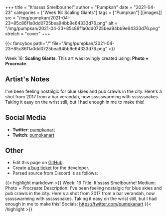 +++
title =       "It'sssss Smelbourne!"
author =      "Pumpkan"
date =        "2021-04-23"
categories =  ["Week 16: Scaling Giants"]
tags =        ["Pumpkan"]
[[images]]
                      src = "/img/pumpkan/2021-04-23+85c86f1a0dd0725bea94bb9e64333d76.png"
                      alt = "/img/pumpkan/2021-04-23+85c86f1a0dd0725bea94bb9e64333d76.png"
                      stretch = "cover"
+++


{{< fancybox path="/" file="/img/pumpkan/2021-04-23+85c86f1a0dd0725bea94bb9e64333d76.png" >}}


Week 16: **Scaling Giants**. This art was lovingly created using: **Photo + Procreate**.

## Artist's Notes

I've been feeling nostalgic for blue skies and pub crawls in the city. Here's a shot from 2017 from a bar verandah, now ssssswarming with ssssssnakes. Taking it easy on the wrist still, but I had enough in me to make this!

## Social Media

- **Twitter**: [pumpkanart]()
- **Twitch**: [pumpkanart]()


## Other

- Edit this page on [GitHub](https://github.com/teaminkling/web-refresh/edit/main/blog/content/blog/pumpkan-week-16-ca58.md).
- Create [a bug ticket](https://github.com/teaminkling/web-refresh/issues/new?assignees=&labels=bug&template=problem-report.md&title=) for the developer.
- Parsed source from Discord is as follows:

{{< highlight markdown >}}
Week: 16
Title: It'sssss Smelbourne! 
Medium: Photo + Procreate
Description: I've been feeling nostalgic for blue skies and pub crawls in the city. Here's a shot from 2017 from a bar verandah, now ssssswarming with ssssssnakes. Taking it easy on the wrist still, but I had enough in me to make this! 
Socials: https://twitter.com/pumpkanart
{{< /highlight >}}